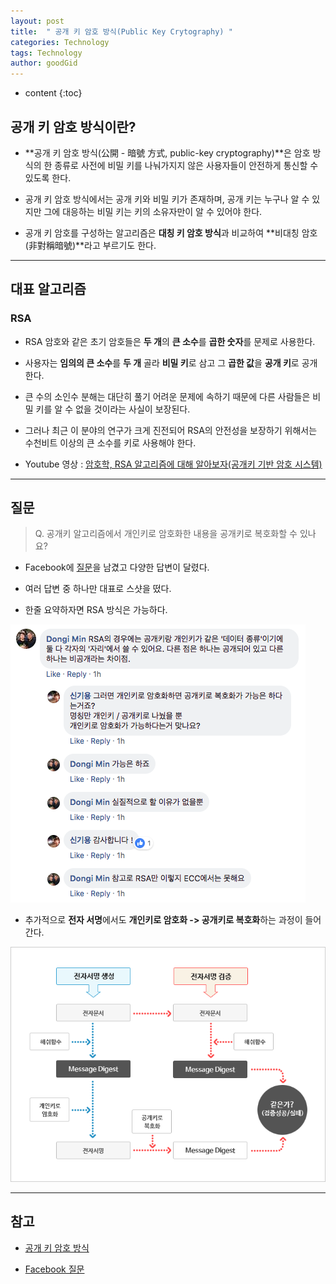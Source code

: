 ```yaml
---
layout: post
title:  " 공개 키 암호 방식(Public Key Crytography) "
categories: Technology
tags: Technology
author: goodGid
---
```

* content
{:toc}

## 공개 키 암호 방식이란?

* **공개 키 암호 방식(公開 - 暗號 方式, public-key cryptography)**은 암호 방식의 한 종류로 사전에 비밀 키를 나눠가지지 않은 사용자들이 안전하게 통신할 수 있도록 한다. 

* 공개 키 암호 방식에서는 공개 키와 비밀 키가 존재하며, 공개 키는 누구나 알 수 있지만 그에 대응하는 비밀 키는 키의 소유자만이 알 수 있어야 한다.

* 공개 키 암호를 구성하는 알고리즘은 **대칭 키 암호 방식**과 비교하여 **비대칭 암호(非對稱暗號)**라고 부르기도 한다.






---

## 대표 알고리즘

### RSA

* RSA 암호와 같은 초기 암호들은 **두 개**의 **큰 소수**를 **곱한 숫자**를 문제로 사용한다. 

* 사용자는 **임의의 큰 소수**를 **두 개** 골라 **비밀 키**로 삼고 그 **곱한 값**을 **공개 키**로 공개한다.

* 큰 수의 소인수 분해는 대단히 풀기 어려운 문제에 속하기 때문에 다른 사람들은 비밀 키를 알 수 없을 것이라는 사실이 보장된다.

* 그러나 최근 이 분야의 연구가 크게 진전되어 RSA의 안전성을 보장하기 위해서는 수천비트 이상의 큰 소수를 키로 사용해야 한다.

* Youtube 영상 : [암호학, RSA 알고리즘에 대해 알아보자(공개키 기반 암호 시스템)](https://www.youtube.com/watch?v=7Wo6aBlcYu0)


---

## 질문

> Q. 공개키 알고리즘에서 개인키로 암호화한 내용을 공개키로 복호화할 수 있나요?

* Facebook에 [질문](https://www.facebook.com/groups/codingeverybody/permalink/2425685487471973/?comment_id=2425687414138447&reply_comment_id=2425766587463863&notif_id=1538897680326645&notif_t=group_comment)을 남겼고 다양한 답변이 달렸다.

* 여러 답변 중 하나만 대표로 스샷을 떴다.

* 한줄 요약하자면 RSA 방식은 가능하다. 

![](/assets/img/posts/public_key_cryptography_1.png)

* 추가적으로 **전자 서명**에서도 **개인키로 암호화 -> 공개키로 복호화**하는 과정이 들어간다.

![](/assets/img/posts/public_key_cryptography_2.gif)

---

## 참고

* [공개 키 암호 방식](https://ko.wikipedia.org/wiki/%EA%B3%B5%EA%B0%9C_%ED%82%A4_%EC%95%94%ED%98%B8_%EB%B0%A9%EC%8B%9D)

* [Facebook 질문](https://www.facebook.com/groups/codingeverybody/permalink/2425685487471973/?comment_id=2425687414138447&reply_comment_id=2425766587463863&notif_id=1538897680326645&notif_t=group_comment)
